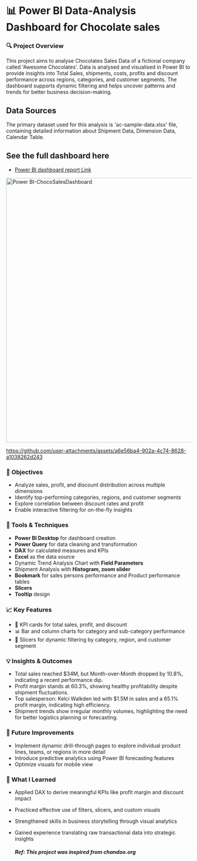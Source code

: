 # 📊 Power BI Data-Analysis Dashboard for Chocolate sales

### 🔍 Project Overview
This project aims to analyse Chocolates Sales Data of a fictional company called 'Awesome Chocolates'. Data is analysed and visualised in Power BI to provide insights into Total Sales, shipments, costs, profits and discount performance across regions, categories, and customer segments. The dashboard supports dynamic filtering and helps uncover patterns and trends for better business decision-making.

## Data Sources
The primary dataset used for this analysis is 'ac-sample-data.xlsx' file, containing detailed information about Shipment Data, Dimension Data, Calendar Table.

## See the full dashboard here 
- [Power BI dashboard report Link](https://app.powerbi.com/reportEmbed?reportId=24f2ca7a-2c53-4962-8528-7716582411fb&autoAuth=true&ctid=d357daed-2125-4151-a317-783524ea6418)

<img width="721" alt="Power BI-ChocoSalesDashboard" src="https://github.com/user-attachments/assets/15d553f1-0962-4440-aee4-f042c090c441" />

https://github.com/user-attachments/assets/a6e56ba4-902a-4c74-8628-a1038262d243

### 🎯 Objectives
- Analyze sales, profit, and discount distribution across multiple dimensions  <br/>
- Identify top-performing categories, regions, and customer segments   <br/>
- Explore correlation between discount rates and profit  <br/>
- Enable interactive filtering for on-the-fly insights <br/>

### 🧩 Tools & Techniques
- **Power BI Desktop** for dashboard creation  <br/>
- **Power Query** for data cleaning and transformation   <br/>
- **DAX** for calculated measures and KPIs  <br/>
- **Excel** as the data source <br/>
- Dynamic Trend Analysis Chart with **Field Parameters** <br/>
- Shipment Analysis with **Histogram, zoom slider** <br/>
- **Bookmark** for sales persons performance and Product performance tables <br/>
- **Slicers** <br/>
- **Tooltip** design <br/>
  
### 📈 Key Features
- 📌 KPI cards for total sales, profit, and discount   <br/>
- 📊 Bar and column charts for category and sub-category performance    <br/>
- 🧭 Slicers for dynamic filtering by category, region, and customer segment <br/>

### 💡 Insights & Outcomes
- Total sales reached $34M, but Month-over-Month dropped by 10.8%, indicating a recent performance dip. <br/>
- Profit margin stands at 60.3%, showing healthy profitability despite shipment fluctuations. <br/>
- Top salesperson: Kelci Walkden led with $1.5M in sales and a 65.1% profit margin, indicating high efficiency. <br/>
- Shipment trends show irregular monthly volumes, highlighting the need for better logistics planning or forecasting. <br/>

### 🚀 Future Improvements
- Implement dynamic drill-through pages to explore individual product lines, teams, or regions in more detail <br/>
- Introduce predictive analytics using Power BI forecasting features   <br/>
- Optimize visuals for mobile view   <br/>

### 🧠 What I Learned
- Applied DAX to derive meaningful KPIs like profit margin and discount impact   <br/>
- Practiced effective use of filters, slicers, and custom visuals  <br/> 
- Strengthened skills in business storytelling through visual analytics   <br/>
- Gained experience translating raw transactional data into strategic insights <br/>


  ##### Ref: This project was inspired from chandoo.org
